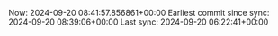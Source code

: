 Now: 2024-09-20 08:41:57.856861+00:00 Earliest commit since sync: 2024-09-20 08:39:06+00:00 Last sync: 2024-09-20 06:22:41+00:00
